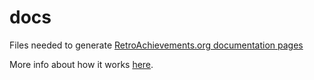 # docs

Files needed to generate [RetroAchievements.org documentation pages](https://retroachievements.github.io/docs/)

More info about how it works [here](https://github.com/RetroAchievements/docs/wiki/About).

